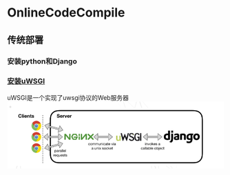 # OnlineCodeCompile

## 传统部署
### 安装python和Django
### [安装uWSGI](https://www.shantanuacharya.com/2020-12-09-deploy-django-nginx-uwsgi/)
uWSGI是一个实现了uwsgi协议的Web服务器  
![uWSGI](./pics/uWSGI.png)